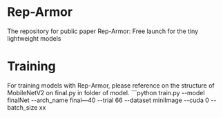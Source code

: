 # Rep-Armor
The repository for public paper Rep-Armor: Free launch for the tiny lightweight models
# Training
For training models with Rep-Armor, please reference on the structure of MobileNetV2 on final.py in folder of model.
    ```python train.py  --model finalNet --arch_name final—40 --trial 66 --dataset miniImage --cuda 0 --batch_size xx 
